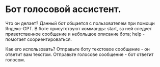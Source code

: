 # Бот голосовой ассистент.
Что он делает?
Данный бот общается с пользователем при помощи Яндекс-GPT.
В боте присутствуют комманды: start, за ней следует приветственное сообщение и небольшое описание бота; help - помогает соориентироваться.

Как его использовать?
Отправьте боту текстовое сообщение - он ответит вам текстом. Отправьте голосове сообщение - бот ответит голосом.
